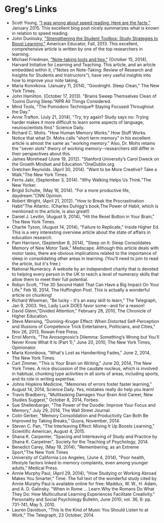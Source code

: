 Greg's Links
===


- Scott Young, ["I was wrong about speed reading: Here are the facts,"](https://www.scotthyoung.com/blog/2015/01/19/speed-reading-redo/) January 2015. This excellent blog post nicely summarizes what is known in relation to speed reading.
- John Dunlosky, ["Strengthening the Student Toolbox: Study Strategies to Boost Learning,"](https://www.aft.org/sites/default/files/periodicals/dunlosky.pdf) American Educator, Fall, 2013. This excellent, comprehensive article is written by one of the top researchers in learning.
- Michael Friedman, ["Note-taking tools and tips,"](http://hilt.harvard.edu/blog/note-taking-tools-and-tips) (October 15, 2014), Harvard Initiative for Learning and Teaching. This article, and an article embedded within it, ("Notes on Note-Taking: Review of Research and Insights for Students and Instructors"), have very useful insights into how to improve your note taking.
- Maria Konnikova. (January 11, 2014), "Goodnight. Sleep Clean," The New York Times.
-	John Hamilton. (October 17, 2013). "Brains Sweep Themselves Clean of Toxins During Sleep."NPR All Things Considered.
-	Mind Tools, "The Pomodoro Technique® Staying Focused Throughout the Day."
-	Anne Trafton. (July 21, 2014), "Try, try again? Study says no: Trying harder makes it more difficult to learn some aspects of language, neuroscientists find." Science Daily.
-	Richard C. Mohs. "How Human Memory Works." How Stuff Works. Notice that what Dr. Mohs calls "short term memory" in his excellent article is almost the same as "working memory." Also, Dr. Mohs retains the "seven slots" theory of working memory--researchers still differ in their perspectives about this.
-	James Morehead (June 19, 2012). "Stanford University’s Carol Dweck on the Growth Mindset and Education."OneDublin.org.
-	Gretchen Reynolds. (April 30, 2014). "Want to be More Creative? Take a Walk."The New York Times.
-	Ferris Jabr, (September 3, 2014). "Why Walking Helps Us Think."The New Yorker.
-	Brigid Schulte, (May 16, 2014). "For a more productive life, daydream."CNN Opinion.
-	Robert Wright, (April 21, 2012). "How to Break the Procrastination Habit"The Atlantic. (Charles Duhigg's book,The Power of Habit, which is mentioned in the article, is also great!)
-	Daniel J. Levitin, (August 9, 2014), "Hit the Reset Button in Your Brain," The New York Times.
-	Charlie Tyson, (August 14, 2014), "Failure to Replicate," Inside Higher Ed. This is a very interesting overview article about the state of affairs in education research.
-	Pam Harrison, (September 8, 2014), "Sleep on It: Sleep Consolidates Memory of New Motor Task," Medscape. Although this article deals with motor tasks, there are obvious implications related to the importance of sleep in consolidating other areas in learning. (You'll need to join to read the article, but it's free.)
-	National Numeracy. A website by an independent charity that is devoted to helping every person in the UK to reach a level of numeracy skills that allow them to meet their full potential.
-	Robyn Scott, "The 30 Second Habit That Can Have a Big Impact On Your Life," Feb 18, 2014, The Huffington Post. This is actually a wonderful article on chunking!
-	Richard Wiseman, "Be lucky - it's an easy skill to learn," The Telegraph, Jan 9, 2003. Yes, Lady Luck DOES favor some--and for a reason!
-	David Glenn,"Divided Attention," February 28, 2010, The Chronicle of Higher Education.
-	Steve Mensing, "Dunning-Kruger Effect: When Distorted Self-Perception and Illusions of Competence Trick Entertainers, Politicians, and Cities," Nov 26, 2013, Rowan Free Press.
-	Errol Morris, "The Anosognosic’s Dilemma: Something’s Wrong but You’ll Never Know What It Is (Part 1)," June 20, 2010, The New York Times, Opinionator.
-	Maria Konnikova, "What's Lost as Handwriting Fades," June 2, 2014, The New York Times.
-	Carl Zimmer, "This is Your Brain on Writing," June 20, 2014, The New York Times. A nice discussion of the caudate nucleus, which is involved in habitual, chunking type activities in all sorts of areas, including sports, and its role in writing expertise.
-	Johns Hopkins Medicine, "Memories of errors foster faster learning," August 14, 2014, Science Daily. Yes, mistakes really do help you learn!
-	Travis Bradberry, "Multitasking Damages Your Brain And Career, New Studies Suggest," October 8, 2014, Forbes.
-	Sue Shellenbarger, "The Power of the Doodle: Improve Your Focus and Memory," July 29, 2014, The Wall Street Journal.
-	Colin Gerber, "Memory Consolidation and Productivity Can Both Be Improved by Taking Breaks," Quora, November, 2014.
-	Steven C. Pan, "The Interleaving Effect: Mixing It Up Boosts Learning," Scientific American, August 4, 2015.
-	Shana K. Carpenter, "Spacing and Interleaving of Study and Practice by Shana K. Carpetner", Society for the Teaching of Psychology, 2014.
-	Benedict Carey, (May 19, 2014), "Remembering, as an Extreme Sport,"The New York Times
-	University of California Los Angeles, (June 4, 2014), "Poor health, lifestyle factors linked to memory complaints, even among younger adults," Medical Press.
-	Annie Murphy Paul, (April 29, 2014), "How Studying or Working Abroad Makes You Smarter," Time. The full text of the wonderful study cited by Annie Murphy Paul is available online for free: Maddux, W. W., H. Adam, and A. D. Galinsky. "When in Rome ... Learn Why the Romans Do What They Do: How Multicultural Learning Experiences Facilitate Creativity." Personality and Social Psychology Bulletin, June 2010; vol. 36, 6: pp. 731-741, May 5, 2010.
-	Lauren Davidson, "This Is the Kind of Music You Should Listen to at Work," The Telegraph, 23 October, 2014.
